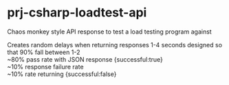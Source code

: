# prj-csharp-loadtest-api
Chaos monkey style API response to test a load testing program against

Creates random delays when returning responses 1-4 seconds designed so that 90% fall between 1-2 \
~80% pass rate with JSON response {successful:true} \
~10% response failure rate \
~10% rate returning {successful:false}
